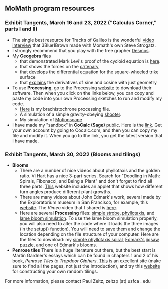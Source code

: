 <h2> MoMath program resources</h2>

<h3> Exhibit Tangents, March  16 and 23, 2022 ("Calculus Corner," parts I and II)</h3>

* The single best resource for Tracks of Galileo is the wonderful [video interview](https://www.youtube.com/watch?v=Cld0p3a43fU) that 3Blue1Brown made with Momath's own Steve Strogatz.
* I strongly recommend that you play with the free grapher [Desmos](https://www.desmos.com).
* My **Geogebra** files 
  * that demonstrated Mark Levi's proof of the cycloid equation is [here](https://www.geogebra.org/classic/ueaxvvdz).
  * that shows the forces on the [catenary](https://www.geogebra.org/classic/wjpuajgm)
  * that [develops](https://www.geogebra.org/classic/setyhswh) the differential equation for the square-wheeled trike surface
  * that [explains](https://www.geogebra.org/classic/e8m9jsvk) the derivatives of sine and cosine with just geometry
* To use **Processing**, go to the Processing [website](https://processing.org) to download their software. Then when you click on the links below, you can copy and paste my code into your own Processing sketches to run and modify my code.
  * [Here](momathFiles/descent_220311.pde) is my brachistochrone processing file.
  * A simulation of a simple gravity-obeying [shooter](momathFiles/turret_220322.pde).
  * My simulation of [Motionscape](momathFiles/motionscape_220314.pde)
* I have made my "sandbox" in **CoCalc (Sage)** public. Here is the [link](https://cocalc.com/share/public_paths/7fdadcbc8c6b6ae9b5af82b34a1a56e4e55c1298). Get your own account by going to Cocalc.com, and then you can copy my file and modify it. When you go to the link, you get the latest version that I have made.

<h3> Exhibit Tangents, March  30, 2022 (Blooms and tilings)</h3>

* **Blooms**  
  * There are a number of nice videos about phyllotaxis and the golden ratio. Vi Hart has a nice 3-part series. Search for "Doodling in Math: Spirals, Fibonacci, and Being a Plant" and don't forget to find all three parts.  [This](https://www.mathsisfun.com/numbers/nature-golden-ratio-fibonacci.html) website  includes an applet that shows how different turn angles produce different plant growths. 
  * There are many videos about John Edmark's work, several   made by the Exploratorium museum in San Francisco, for example, this [website](https://www.exploratorium.edu/video/art-john-edmark).  The *Vimeo* video that I shared is [here](https://vimeo.com/117674269).
  * Here are several **Processing** files: [simple strobe](momathFiles/simpleStrobe_220329.pde), [phyllotaxis](momathFiles/phylotaxis_220326.pde), and [lame bloom simulation](momathFiles/LameBloomSimulation_220329.pde). To use the lame bloom simulation properly, you will also need to alter the code where it loads the three images (in the setup() function).  You will need to save them and change the location depending on the file structure of your computer.  Here are the files to download: my [simple phyllotaxis spiral](momathFiles/spirals-g2.png), [Edmark's jigsaw puzzle](momathFiles/edmarkTile2.png), and one of Edmark's [blooms](momathFiles/blooms2.png).
* **Penrose tiles** There is a huge literature out there, but the best start is Martin Gardner's essays which can be found in chapters 1 and 2 of his book, *Penrose Tiles to Trapdoor Ciphers*.  [This](http://www.scienceu.com/geometry/articles/tiling/penrose.html) is an excellent site (make sure to find all the pages, not just the introduction), and  try this [website](https://misc.0o0o.org/penrose/) for constructing your own random tilings.

For more information, please contact Paul Zeitz, zeitzp (at) usfca . edu




